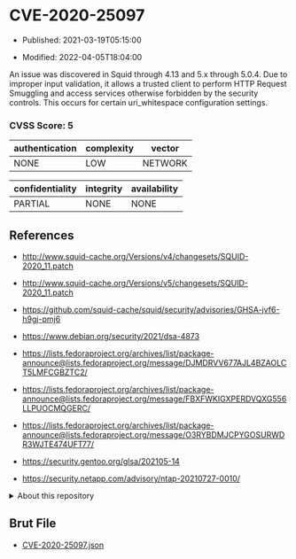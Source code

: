 # CVE-2020-25097

- Published: 2021-03-19T05:15:00

- Modified: 2022-04-05T18:04:00

An issue was discovered in Squid through 4.13 and 5.x through 5.0.4. Due to improper input validation, it allows a trusted client to perform HTTP Request Smuggling and access services otherwise forbidden by the security controls. This occurs for certain uri_whitespace configuration settings.

### CVSS Score: **5**

| authentication | complexity | vector |
| --- | --- | --- |
| NONE | LOW | NETWORK |

| confidentiality | integrity | availability |
| --- | --- | --- |
| PARTIAL | NONE | NONE |

## References

* http://www.squid-cache.org/Versions/v4/changesets/SQUID-2020_11.patch

* http://www.squid-cache.org/Versions/v5/changesets/SQUID-2020_11.patch

* https://github.com/squid-cache/squid/security/advisories/GHSA-jvf6-h9gj-pmj6

* https://www.debian.org/security/2021/dsa-4873

* https://lists.fedoraproject.org/archives/list/package-announce@lists.fedoraproject.org/message/DJMDRVV677AJL4BZAOLCT5LMFCGBZTC2/

* https://lists.fedoraproject.org/archives/list/package-announce@lists.fedoraproject.org/message/FBXFWKIGXPERDVQXG556LLPUOCMQGERC/

* https://lists.fedoraproject.org/archives/list/package-announce@lists.fedoraproject.org/message/O3RYBDMJCPYGOSURWDR3WJTE474UFT77/

* https://security.gentoo.org/glsa/202105-14

* https://security.netapp.com/advisory/ntap-20210727-0010/

<details>
<summary>About this repository</summary> 

  This repository is part of the project [Live Hack CVE](https://github.com/Live-Hack-CVE). Main website can be found [www.live-hack.org](https://www.live-hack.org) 
  
  Made by [Sn0wAlice](https://github.com/Sn0wAlice) for the people that care about security and need to have a feed of the latest CVEs. Hope you enjoy it, don't forget to star the repo and follow me on [Twitter](https://twitter.com/Sn0wAlice) and [Github](https://github.com/Sn0wAlice). And that is my [personnal website](https://www.alice-snow.me/)

  - [Home Page](https://github.com/Live-Hack-CVE)
  - [Framework](https://github.com/Live-Hack-CVE/cve-framework)
  - [CVE database](https://github.com/Live-Hack-CVE/full_database)
  - [Changelog](https://github.com/Live-Hack-CVE/Changelog)
</details>

## Brut File

* [CVE-2020-25097.json](https://raw.githubusercontent.com/Live-Hack-CVE/full_database/main/cves/2020/CVE-2020-25097.json)

